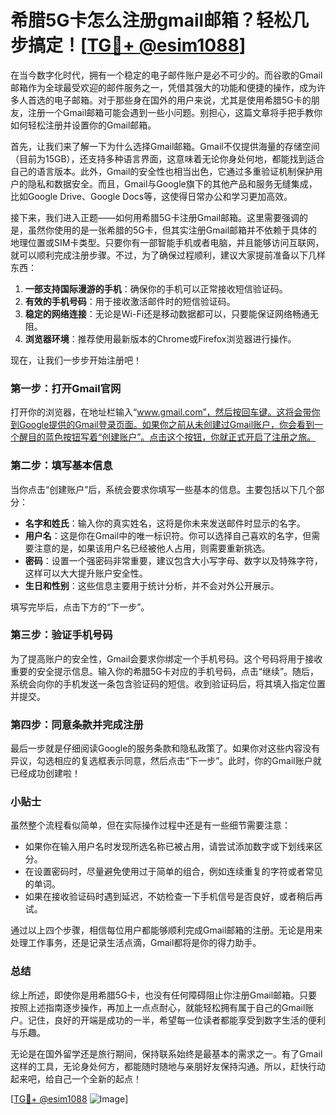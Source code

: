 # 希腊5G卡怎么注册gmail邮箱？轻松几步搞定！[[TG💪+ @esim1088](https://t.me/s/esim1088)]

在当今数字化时代，拥有一个稳定的电子邮件账户是必不可少的。而谷歌的Gmail邮箱作为全球最受欢迎的邮件服务之一，凭借其强大的功能和便捷的操作，成为许多人首选的电子邮箱。对于那些身在国外的用户来说，尤其是使用希腊5G卡的朋友，注册一个Gmail邮箱可能会遇到一些小问题。别担心，这篇文章将手把手教你如何轻松注册并设置你的Gmail邮箱。

首先，让我们来了解一下为什么选择Gmail邮箱。Gmail不仅提供海量的存储空间（目前为15GB），还支持多种语言界面，这意味着无论你身处何地，都能找到适合自己的语言版本。此外，Gmail的安全性也相当出色，它通过多重验证机制保护用户的隐私和数据安全。而且，Gmail与Google旗下的其他产品和服务无缝集成，比如Google Drive、Google Docs等，这使得日常办公和学习更加高效。

接下来，我们进入正题——如何用希腊5G卡注册Gmail邮箱。这里需要强调的是，虽然你使用的是一张希腊的5G卡，但其实注册Gmail邮箱并不依赖于具体的地理位置或SIM卡类型。只要你有一部智能手机或者电脑，并且能够访问互联网，就可以顺利完成注册步骤。不过，为了确保过程顺利，建议大家提前准备以下几样东西：

1. **一部支持国际漫游的手机**：确保你的手机可以正常接收短信验证码。
2. **有效的手机号码**：用于接收激活邮件时的短信验证码。
3. **稳定的网络连接**：无论是Wi-Fi还是移动数据都可以，只要能保证网络畅通无阻。
4. **浏览器环境**：推荐使用最新版本的Chrome或Firefox浏览器进行操作。

现在，让我们一步步开始注册吧！

### 第一步：打开Gmail官网

打开你的浏览器，在地址栏输入“www.gmail.com”，然后按回车键。这将会带你到Google提供的Gmail登录页面。如果你之前从未创建过Gmail账户，你会看到一个醒目的蓝色按钮写着“创建账户”。点击这个按钮，你就正式开启了注册之旅。

### 第二步：填写基本信息

当你点击“创建账户”后，系统会要求你填写一些基本的信息。主要包括以下几个部分：

- **名字和姓氏**：输入你的真实姓名，这将是你未来发送邮件时显示的名字。
- **用户名**：这是你在Gmail中的唯一标识符。你可以选择自己喜欢的名字，但需要注意的是，如果该用户名已经被他人占用，则需要重新挑选。
- **密码**：设置一个强密码非常重要，建议包含大小写字母、数字以及特殊字符，这样可以大大提升账户安全性。
- **生日和性别**：这些信息主要用于统计分析，并不会对外公开展示。

填写完毕后，点击下方的“下一步”。

### 第三步：验证手机号码

为了提高账户的安全性，Gmail会要求你绑定一个手机号码。这个号码将用于接收重要的安全提示信息。输入你的希腊5G卡对应的手机号码，点击“继续”。随后，系统会向你的手机发送一条包含验证码的短信。收到验证码后，将其填入指定位置并提交。

### 第四步：同意条款并完成注册

最后一步就是仔细阅读Google的服务条款和隐私政策了。如果你对这些内容没有异议，勾选相应的复选框表示同意，然后点击“下一步”。此时，你的Gmail账户就已经成功创建啦！

### 小贴士

虽然整个流程看似简单，但在实际操作过程中还是有一些细节需要注意：

- 如果你在输入用户名时发现所选名称已被占用，请尝试添加数字或下划线来区分。
- 在设置密码时，尽量避免使用过于简单的组合，例如连续重复的字符或者常见的单词。
- 如果在接收验证码时遇到延迟，不妨检查一下手机信号是否良好，或者稍后再试。

通过以上四个步骤，相信每位用户都能够顺利完成Gmail邮箱的注册。无论是用来处理工作事务，还是记录生活点滴，Gmail都将是你的得力助手。

### 总结

综上所述，即使你是用希腊5G卡，也没有任何障碍阻止你注册Gmail邮箱。只要按照上述指南逐步操作，再加上一点点耐心，就能轻松拥有属于自己的Gmail账户。记住，良好的开端是成功的一半，希望每一位读者都能享受到数字生活的便利与乐趣。

无论是在国外留学还是旅行期间，保持联系始终是最基本的需求之一。有了Gmail这样的工具，无论身处何方，都能随时随地与亲朋好友保持沟通。所以，赶快行动起来吧，给自己一个全新的起点！

[[TG💪+ @esim1088](https://t.me/s/esim1088) ![Image](https://i.postimg.cc/4NQfJmqS/Snipaste-2025-05-13-00-14-12.png)]